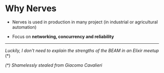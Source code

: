# Why Nerves

* Nerves is used in production in many project (in industrial or agricultural automation)

* Focus on **networking, concurrency and reliability**

***

_Luckily, I don't need to explain the strengths of the BEAM in an Elixir meetup_ (*)

_(*) Shamelessly stealed from Giacomo Cavalieri_ <!-- .element class="text-lg" -->

